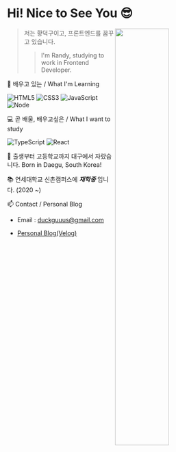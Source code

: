 # Hi! Nice to See You 😎

<img align="right" src="https://user-images.githubusercontent.com/99023957/166260800-7a7adcc7-a208-441f-b8ad-f970bc429f89.jpg" width="50%" height="50%"></img>

> 저는 황덕구이고, 프론트엔드를 꿈꾸고 있습니다.
>> I'm Randy, studying to work in Frontend Developer.

🦅 배우고 있는 / What I'm Learning </br>

![HTML5](https://img.shields.io/badge/-HTML5-F05032?style=for-the-badge&logo=html5&logoColor=ffffff)
![CSS3](https://img.shields.io/badge/-CSS3-007ACC?style=for-the-badge&logo=css3)
![JavaScript](https://img.shields.io/badge/-JavaScript-%23F7DF1C?style=for-the-badge&logo=javascript&logoColor=000000&labelColor=%23F7DF1C&color=%23FFCE5A)
![Node](https://img.shields.io/badge/-Nodejs-43853d?style=for-the-badge&logo=Node.js&logoColor=white)

💻 곧 배울, 배우고싶은 / What I want to study </br>

![TypeScript](https://img.shields.io/badge/-TypeScript-007ACC?style=for-the-badge&logo=typescript&logoColor=white)
![React](https://img.shields.io/badge/-React-222222?style=for-the-badge&logo=react)

 🌈 출생부터 고등학교까지 대구에서 자랐습니다. Born in Daegu, South Korea!

 📚 연세대학교 신촌캠퍼스에 *__재학중__* 입니다. (2020 ~)
  
 📫 Contact / Personal Blog

  - Email : duckguuus@gmail.com

  - [Personal Blog(Velog)](https://velog.io/@duckgus)



<!---
Randy-Hwang/Randy-Hwang is a ✨ special ✨ repository because its `README.md` (this file) appears on your GitHub profile.
You can click the Preview link to take a look at your changes.
--->
